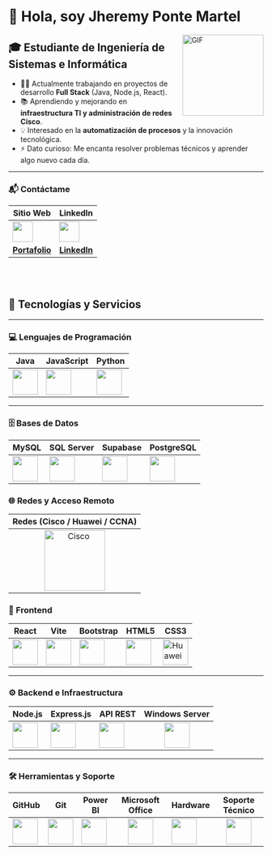 # 👋 Hola, soy Jheremy Ponte Martel  

<img align="right" alt="GIF" height="160px" src="https://media.giphy.com/media/Ah3zHH7hvsSB2/giphy.gif" />

## 🎓 Estudiante de Ingeniería de Sistemas e Informática  

- 👨‍💻 Actualmente trabajando en proyectos de desarrollo **Full Stack** (Java, Node.js, React).  
- 📚 Aprendiendo y mejorando en **infraestructura TI y administración de redes Cisco**.  
- 💡 Interesado en la **automatización de procesos** y la innovación tecnológica.  
- ⚡ Dato curioso: Me encanta resolver problemas técnicos y aprender algo nuevo cada día.  

---


### 📬 Contáctame  

| Sitio Web | LinkedIn |
|-----------|----------|
| <a href="https://portafolio-jp-8omn.vercel.app/" target="_blank"><img src="https://cdn-icons-png.flaticon.com/512/841/841364.png" width="40"/></a> | <a href="https://www.linkedin.com/in/jheremy-alois-ponte-martel-28061b338" target="_blank"><img src="https://cdn-icons-png.flaticon.com/512/174/174857.png" width="40"/></a> |
| **[Portafolio](https://portafolio-jp-8omn.vercel.app/)** | **[LinkedIn](https://www.linkedin.com/in/jheremy-alois-ponte-martel-28061b338)** |


<br/><br/>

## 🚀 Tecnologías y Servicios  

---

### 💻 Lenguajes de Programación  
| Java | JavaScript | Python |
|------|------------|--------|
| <img src="https://cdn.jsdelivr.net/gh/devicons/devicon/icons/java/java-original.svg" width="50"/> | <img src="https://cdn.jsdelivr.net/gh/devicons/devicon/icons/javascript/javascript-original.svg" width="50"/> | <img src="https://cdn.jsdelivr.net/gh/devicons/devicon/icons/python/python-original.svg" width="50"/> |

---

### 🗄️ Bases de Datos  
| MySQL | SQL Server | Supabase | PostgreSQL |
|-------|------------|----------|------------|
| <img src="https://cdn.jsdelivr.net/gh/devicons/devicon/icons/mysql/mysql-original.svg" width="50"/> | <img src="https://cdn.jsdelivr.net/gh/devicons/devicon/icons/microsoftsqlserver/microsoftsqlserver-plain.svg" width="50"/> | <img src="https://raw.githubusercontent.com/simple-icons/simple-icons/develop/icons/supabase.svg" width="50"/> | <img src="https://cdn.jsdelivr.net/gh/devicons/devicon/icons/postgresql/postgresql-original.svg" width="50"/> |

### 🌐 Redes y Acceso Remoto  

| Redes (Cisco / Huawei / CCNA) |
|-------------------------------|
| <div align="center"><img src="https://upload.wikimedia.org/wikipedia/commons/6/64/Cisco_logo.svg" width="120" alt="Cisco"/></div> |





### 🎨 Frontend  
| React | Vite | Bootstrap | HTML5 | CSS3 |
|-------|------|-----------|-------|------|
| <img src="https://cdn.jsdelivr.net/gh/devicons/devicon/icons/react/react-original.svg" width="50"/> | <img src="https://vitejs.dev/logo.svg" width="50"/> | <img src="https://cdn.jsdelivr.net/gh/devicons/devicon/icons/bootstrap/bootstrap-original.svg" width="50"/> | <img src="https://cdn.jsdelivr.net/gh/devicons/devicon/icons/html5/html5-original.svg" width="50"/> | <img src="https://cdn.jsdelivr.net/gh/devicons/devicon/icons/css3/css3-original.svg" alt="Huawei" width="50"/> |

---

### ⚙️ Backend e Infraestructura  
| Node.js | Express.js | API REST | Windows Server |
|---------|------------|----------|----------------|
| <img src="https://cdn.jsdelivr.net/gh/devicons/devicon/icons/nodejs/nodejs-original.svg" width="50"/> | <img src="https://cdn.jsdelivr.net/gh/devicons/devicon/icons/express/express-original.svg" width="50"/> | <img src="https://cdn-icons-png.flaticon.com/512/1084/1084858.png" width="50"/> | <div align="center"><img src="https://cdn.jsdelivr.net/gh/devicons/devicon/icons/windows8/windows8-original.svg" width="50"/></div> |

---

### 🛠 Herramientas y Soporte  
| GitHub | Git | Power BI | Microsoft Office | Hardware | Soporte Técnico |
|--------|-----|----------|------------------|----------|----------------|
| <img src="https://cdn.jsdelivr.net/gh/devicons/devicon/icons/github/github-original.svg" width="50"/> | <img src="https://cdn.jsdelivr.net/gh/devicons/devicon/icons/git/git-original.svg" width="50"/> | <img src="https://cdn.worldvectorlogo.com/logos/power-bi.svg" width="50"/> | <div align="center"><img src="https://cdn-icons-png.flaticon.com/512/732/732223.png" width="50"/></div> | <img src="https://cdn-icons-png.flaticon.com/512/3104/3104795.png" width="50"/> | <div align="center"><img src="https://cdn-icons-png.flaticon.com/512/933/933613.png" width="50"/></div> |




[website]: mailto:jheremiponte2016@gmail.com  
[linkedin]: https://www.linkedin.com/in/jheremy-ponte-martel  
[instagram]: https://www.instagram.com/jheremyponte  
[gmail]: mailto:jheremiponte2016@gmail.com  

